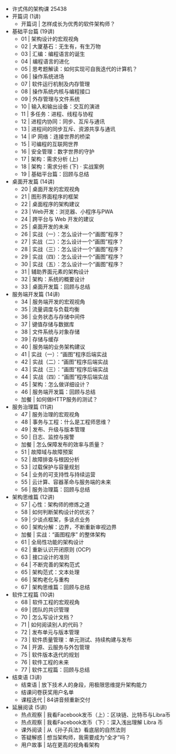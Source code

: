 - 许式伟的架构课 25438
- 开篇词 (1讲)
	- 开篇词 | 怎样成长为优秀的软件架构师？
- 基础平台篇 (19讲)
	- 01 | 架构设计的宏观视角
	- 02 | 大厦基石：无生有，有生万物
	- 03 | 汇编：编程语言的诞生
	- 04 | 编程语言的进化
	- 05 | 思考题解读：如何实现可自我迭代的计算机？
	- 06 | 操作系统进场
	- 07 | 软件运行机制及内存管理
	- 08 | 操作系统内核与编程接口
	- 09 | 外存管理与文件系统
	- 10 | 输入和输出设备：交互的演进
	- 11 | 多任务：进程、线程与协程
	- 12 | 进程内协同：同步、互斥与通讯
	- 13 | 进程间的同步互斥、资源共享与通讯
	- 14 | IP 网络：连接世界的桥梁
	- 15 | 可编程的互联网世界
	- 16 | 安全管理：数字世界的守护
	- 17 | 架构：需求分析 (上)
	- 18 | 架构：需求分析 (下) · 实战案例
	- 19 | 基础平台篇：回顾与总结
- 桌面开发篇 (14讲)
	- 20 | 桌面开发的宏观视角
	- 21 | 图形界面程序的框架
	- 22 | 桌面程序的架构建议
	- 23 | Web开发：浏览器、小程序与PWA
	- 24 | 跨平台与 Web 开发的建议
	- 25 | 桌面开发的未来
	- 26 | 实战（一）：怎么设计一个“画图”程序？
	- 27 | 实战（二）：怎么设计一个“画图”程序？
	- 28 | 实战（三）：怎么设计一个“画图”程序？
	- 29 | 实战（四）：怎么设计一个“画图”程序？
	- 30 | 实战（五）：怎么设计一个“画图”程序？
	- 31 | 辅助界面元素的架构设计
	- 32 | 架构：系统的概要设计
	- 33 | 桌面开发篇：回顾与总结
- 服务端开发篇 (14讲)
	- 34 | 服务端开发的宏观视角
	- 35 | 流量调度与负载均衡
	- 36 | 业务状态与存储中间件
	- 37 | 键值存储与数据库
	- 38 | 文件系统与对象存储
	- 39 | 存储与缓存
	- 40 | 服务端的业务架构建议
	- 41 | 实战（一）：“画图”程序后端实战
	- 42 | 实战（二）：“画图”程序后端实战
	- 43 | 实战（三）：“画图”程序后端实战
	- 44 | 实战（四）：“画图”程序后端实战
	- 45 | 架构：怎么做详细设计？
	- 46 | 服务端开发篇：回顾与总结
	- 加餐 | 如何做HTTP服务的测试？
- 服务治理篇 (11讲)
	- 47 | 服务治理的宏观视角
	- 48 | 事务与工程：什么是工程师思维？
	- 49 | 发布、升级与版本管理
	- 50 | 日志、监控与报警
	- 加餐 | 怎么保障发布的效率与质量？
	- 51 | 故障域与故障预案
	- 52 | 故障排查与根因分析
	- 53 | 过载保护与容量规划
	- 54 | 业务的可支持性与持续运营
	- 55 | 云计算、容器革命与服务端的未来
	- 56 | 服务治理篇：回顾与总结
- 架构思维篇 (12讲)
	- 57 | 心性：架构师的修炼之道
	- 58 | 如何判断架构设计的优劣？
	- 59 | 少谈点框架，多谈点业务
	- 60 | 架构分解：边界，不断重新审视边界
	- 加餐 | 实战：“画图程序” 的整体架构
	- 61 | 全局性功能的架构设计
	- 62 | 重新认识开闭原则 (OCP)
	- 63 | 接口设计的准则
	- 64 | 不断完善的架构范式
	- 65 | 架构范式：文本处理
	- 66 | 架构老化与重构
	- 67 | 架构思维篇：回顾与总结
- 软件工程篇 (10讲)
	- 68 | 软件工程的宏观视角
	- 69 | 团队的共识管理
	- 70 | 怎么写设计文档？
	- 71 | 如何阅读别人的代码？
	- 72 | 发布单元与版本管理
	- 73 | 软件质量管理：单元测试、持续构建与发布
	- 74 | 开源、云服务与外包管理
	- 75 | 软件版本迭代的规划
	- 76 | 软件工程的未来
	- 77 | 软件工程篇：回顾与总结
- 结束语 (3讲)
	- 结束语 | 放下技术人的身段，用极限思维提升架构能力
	- 结课问卷获奖用户名单
	- 课程迭代 | 84讲音频重新交付
- 延展阅读 (5讲)
	- 热点观察 | 我看Facebook发币（上）：区块链、比特币与Libra币
	- 热点观察 | 我看Facebook发币（下）：深入浅出理解 Libra 币
	- 课外阅读 | 从《孙子兵法》看底层的自然法则
	- 答疑解惑 | 想当架构师，我需要成为“全才”吗？
	- 用户故事 | 站在更高的视角看架构